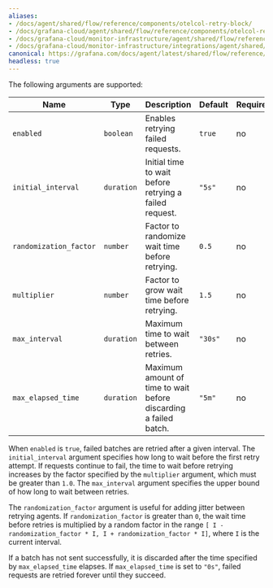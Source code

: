 ```yaml
---
aliases:
- /docs/agent/shared/flow/reference/components/otelcol-retry-block/
- /docs/grafana-cloud/agent/shared/flow/reference/components/otelcol-retry-block/
- /docs/grafana-cloud/monitor-infrastructure/agent/shared/flow/reference/components/otelcol-retry-block/
- /docs/grafana-cloud/monitor-infrastructure/integrations/agent/shared/flow/reference/components/otelcol-retry-block/
canonical: https://grafana.com/docs/agent/latest/shared/flow/reference/components/otelcol-retry-block/
headless: true
---
```


The following arguments are supported:

Name | Type | Description | Default | Required
---- | ---- | ----------- | ------- | --------
`enabled` | `boolean` | Enables retrying failed requests. | `true` | no
`initial_interval` | `duration` | Initial time to wait before retrying a failed request. | `"5s"` | no
`randomization_factor` | `number` | Factor to randomize wait time before retrying. | `0.5` | no
`multiplier` | `number` | Factor to grow wait time before retrying. | `1.5` | no
`max_interval` | `duration` | Maximum time to wait between retries. | `"30s"` | no
`max_elapsed_time` | `duration` | Maximum amount of time to wait before discarding a failed batch. | `"5m"` | no

When `enabled` is `true`, failed batches are retried after a given interval.
The `initial_interval` argument specifies how long to wait before the first
retry attempt. If requests continue to fail, the time to wait before retrying
increases by the factor specified by the `multiplier` argument, which must be
greater than `1.0`. The `max_interval` argument specifies the upper bound of
how long to wait between retries.

The `randomization_factor` argument is useful for adding jitter between retrying agents.
If `randomization_factor` is greater than `0`, the wait time before retries is
multiplied by a random factor in the range 
`[ I - randomization_factor * I, I + randomization_factor * I]`, 
where `I` is the current interval.

If a batch has not sent successfully, it is discarded after the time specified
by `max_elapsed_time` elapses. If `max_elapsed_time` is set to `"0s"`, failed
requests are retried forever until they succeed.

